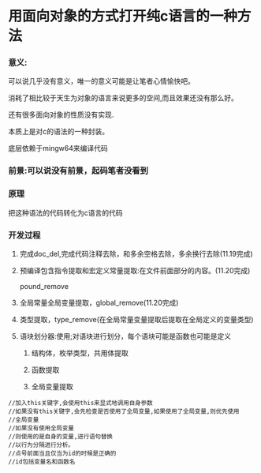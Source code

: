 # 用面向对象的方式打开纯c语言的一种方法

### 意义:

可以说几乎没有意义，唯一的意义可能是让笔者心情愉快吧。

消耗了相比较于天生为对象的语言来说更多的空间,而且效果还没有那么好。

还有很多面向对象的性质没有实现.

本质上是对c的语法的一种封装。

底层依赖于mingw64来编译代码

### 前景:可以说没有前景，起码笔者没看到

### 原理

把这种语法的代码转化为c语言的代码

### 开发过程

1. 完成doc_del,完成代码注释去除，和多余空格去除，多余换行去除(11.19完成)

2. 预编译包含指令提取和宏定义常量提取:在文件前面部分的内容。(11.20完成)

   pound_remove

3. 全局常量全局变量提取，global_remove(11.20完成)

4. 类型提取，type_remove(在全局常量变量提取后提取在全局定义的变量类型)

5. 语块划分器:使用;对语块进行划分，每个语块可能是函数也可能是定义

   1. 结构体，枚举类型，共用体提取

   2. 函数提取

   3. 全局变量提取

```
//加入this关键字,会使用this来显式地调用自身参数
//如果没有this关键字,会先检查是否使用了全局变量,如果使用了全局变量,则优先使用
//全局变量
//如果没有使用全局变量
//则使用的是自身的变量,进行语句替换
//以行为分隔进行分析。
//点号前面当且仅当为id的时候是正确的
//id包括变量名和函数名
```